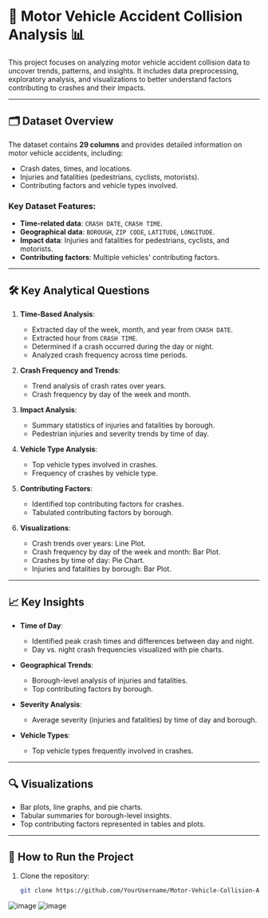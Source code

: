 # 🚗 Motor Vehicle Accident Collision Analysis 📊

This project focuses on analyzing motor vehicle accident collision data to uncover trends, patterns, and insights. It includes data preprocessing, exploratory analysis, and visualizations to better understand factors contributing to crashes and their impacts.

---

## 🗂 Dataset Overview

The dataset contains **29 columns** and provides detailed information on motor vehicle accidents, including:
- Crash dates, times, and locations.
- Injuries and fatalities (pedestrians, cyclists, motorists).
- Contributing factors and vehicle types involved.

### Key Dataset Features:
- **Time-related data**: `CRASH DATE`, `CRASH TIME`.
- **Geographical data**: `BOROUGH`, `ZIP CODE`, `LATITUDE`, `LONGITUDE`.
- **Impact data**: Injuries and fatalities for pedestrians, cyclists, and motorists.
- **Contributing factors**: Multiple vehicles' contributing factors.

---

## 🛠 Key Analytical Questions

1. **Time-Based Analysis**:
   - Extracted day of the week, month, and year from `CRASH DATE`.
   - Extracted hour from `CRASH TIME`.
   - Determined if a crash occurred during the day or night.
   - Analyzed crash frequency across time periods.

2. **Crash Frequency and Trends**:
   - Trend analysis of crash rates over years.
   - Crash frequency by day of the week and month.

3. **Impact Analysis**:
   - Summary statistics of injuries and fatalities by borough.
   - Pedestrian injuries and severity trends by time of day.

4. **Vehicle Type Analysis**:
   - Top vehicle types involved in crashes.
   - Frequency of crashes by vehicle type.

5. **Contributing Factors**:
   - Identified top contributing factors for crashes.
   - Tabulated contributing factors by borough.

6. **Visualizations**:
   - Crash trends over years: Line Plot.
   - Crash frequency by day of the week and month: Bar Plot.
   - Crashes by time of day: Pie Chart.
   - Injuries and fatalities by borough: Bar Plot.

---

## 📈 Key Insights

- **Time of Day**:
  - Identified peak crash times and differences between day and night.
  - Day vs. night crash frequencies visualized with pie charts.

- **Geographical Trends**:
  - Borough-level analysis of injuries and fatalities.
  - Top contributing factors by borough.

- **Severity Analysis**:
  - Average severity (injuries and fatalities) by time of day and borough.

- **Vehicle Types**:
  - Top vehicle types frequently involved in crashes.

---

## 🔍 Visualizations

- Bar plots, line graphs, and pie charts.
- Tabular summaries for borough-level insights.
- Top contributing factors represented in tables and plots.

---

## 🚀 How to Run the Project

1. Clone the repository:
   ```bash
   git clone https://github.com/YourUsername/Motor-Vehicle-Collision-Analysis.git
   
![image](https://github.com/user-attachments/assets/1fbe81ac-ee3d-4f93-984d-23aa9f3bcb1e)
![image](https://github.com/user-attachments/assets/d7581f9c-bebe-480e-8276-c4034cc51fc0)


